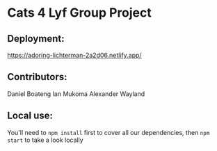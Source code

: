 # Cats 4 Lyf Group Project

## Deployment:

https://adoring-lichterman-2a2d06.netlify.app/

## Contributors:

Daniel Boateng
Ian Mukoma
Alexander Wayland

## Local use:

You'll need to `npm install` first to cover all our dependencies, then `npm start` to take a look locally
